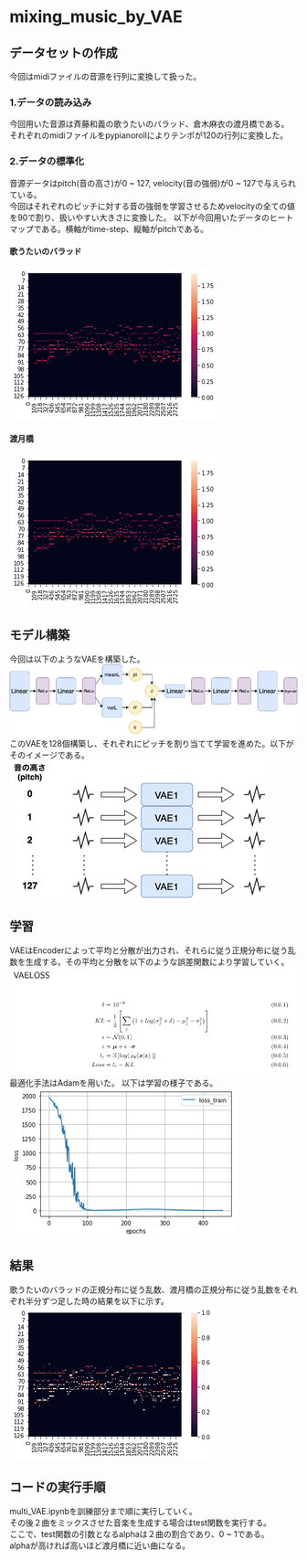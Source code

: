 # mixing_music_by_VAE

## データセットの作成
今回はmidiファイルの音源を行列に変換して扱った。
### 1.データの読み込み
今回用いた音源は斉藤和義の歌うたいのバラッド、倉木麻衣の渡月橋である。<br>
それぞれのmidiファイルをpypianorollによりテンポが120の行列に変換した。
### 2.データの標準化
音源データはpitch(音の高さ)が0 ~ 127, velocity(音の強弱)が0 ~ 127で与えられている。<br>
今回はそれぞれのピッチに対する音の強弱を学習させるためvelocityの全ての値を90で割り、扱いやすい大きさに変換した。
以下が今回用いたデータのヒートマップである。横軸がtime-step、縦軸がpitchである。
#### 歌うたいのバラッド
![togetsukyou](https://github.com/Jumpei-Fujita/mixing_music_by_VAE/blob/master/utautai.png)
#### 渡月橋
![togetsukyou](https://github.com/Jumpei-Fujita/mixing_music_by_VAE/blob/master/togetsukyou.png)

## モデル構築
今回は以下のようなVAEを構築した。
![model](https://github.com/Jumpei-Fujita/mixing_music_by_VAE/blob/master/VAE.png)<br>
このVAEを128個構築し、それぞれにピッチを割り当てて学習を進めた。以下がそのイメージである。
![model](https://github.com/Jumpei-Fujita/mixing_music_by_VAE/blob/master/multi-VAE.png)<br>

## 学習
VAEはEncoderによって平均と分散が出力され、それらに従う正規分布に従う乱数を生成する。その平均と分散を以下のような誤差関数により学習していく。
![loss](https://github.com/Jumpei-Fujita/mixing_music_by_VAE/blob/master/vaeloss.png)<br>
最適化手法はAdamを用いた。
以下は学習の様子である。<br>
![model](https://github.com/Jumpei-Fujita/mixing_music_by_VAE/blob/master/graph.png)

## 結果
歌うたいのバラッドの正規分布に従う乱数、渡月橋の正規分布に従う乱数をそれぞれ半分ずつ足した時の結果を以下に示す。
![model](https://github.com/Jumpei-Fujita/mixing_music_by_VAE/blob/master/heat50.png)<br>


## コードの実行手順
multi_VAE.ipynbを訓練部分まで順に実行していく。<br>
その後２曲をミックスさせた音楽を生成する場合はtest関数を実行する。<br>
ここで、test関数の引数となるalphaは２曲の割合であり、0 ~ 1である。<br>
alphaが高ければ高いほど渡月橋に近い曲になる。



